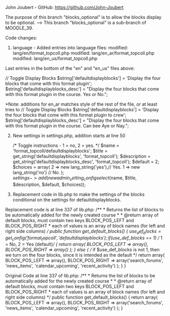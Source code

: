 John Joubert - 
GitHub: https://github.com/John-Joubert

The purpose of this branch "blocks_optional" is to allow the blocks display to be optional.
--> This branch "blocks_optional" is a sub-branch of MOODLE_39. 


Code changes:
1) language - Added entries into language files:
	modified:   lang/en/format_topcoll.php
	modified:   lang/en_ar/format_topcoll.php
	modified:   lang/en_us/format_topcoll.php

Last entries in the bottom of the "en" and "en_us" files above: 

// Toggle Display Blocks
    $string['defaultdisplayblocks'] = 'Display the four blocks that come with this format plugin';
    $string['defaultdisplayblocks_desc'] = "Display the four blocks that come with this format plugin in the course. Yes or No.";

*Note: additions for en_ar matches style of the rest of the file, or at least tries to
// Toggle Display Blocks
    $string['defaultdisplayblocks'] = 'Display the four blocks that come with this format plugin to crew';
    $string['defaultdisplayblocks_desc'] = "Display the four blocks that come with this format plugin in the course. Can bee Aye or Nay.";


2) New settings in settings.php, addition starts at line 50

    /* Toggle instructions - 1 = no, 2 = yes. */
    $name = 'format_topcoll/defaultdisplayblocks';
    $title = get_string('defaultdisplayblocks', 'format_topcoll');
    $description = get_string('defaultdisplayblocks_desc', 'format_topcoll');
    $default = 2;
    $choices = array(
        2 => new lang_string('yes'),// Yes.
        1 => new lang_string('no')  // No.
    );  
    $settings->add(new admin_setting_configselect($name, $title, $description, $default, $choices));

3) Replacement code in lib.php to make the settings of the blocks conditional on the settings for defaultdisplayblocks.

Replacement code is at line 337 of lib.php:
    /**
     * Returns the list of blocks to be automatically added for the newly created course
     *
     * @return array of default blocks, must contain two keys BLOCK_POS_LEFT and BLOCK_POS_RIGHT
     *     each of values is an array of block names (for left and right side columns)
     */
    public function get_default_blocks() {
        $use_def_blocks = get_config('format_topcoll', 'defaultdisplayblocks');
        if ($use_def_blocks == 1) /* 1 = No, 2 = Yes (default)*/ {
            return array(
                BLOCK_POS_LEFT => array(),
                BLOCK_POS_RIGHT => array()
            );
        }
        else { /* if $use_def_blocks is not 1, then we turn on the four blocks, since it is intended as the default */
            return array(
                BLOCK_POS_LEFT => array(),
                BLOCK_POS_RIGHT => array('search_forums', 'news_items', 'calendar_upcoming', 'recent_activity')
            );
        }
    }

Original Code at line 337 of lib.php:
    /**
     * Returns the list of blocks to be automatically added for the newly created course
     *
     * @return array of default blocks, must contain two keys BLOCK_POS_LEFT and BLOCK_POS_RIGHT
     *     each of values is an array of block names (for left and right side columns)
     */
    public function get_default_blocks() {
        return array(
            BLOCK_POS_LEFT => array(),
            BLOCK_POS_RIGHT => array('search_forums', 'news_items', 'calendar_upcoming', 'recent_activity')
        );
    }
